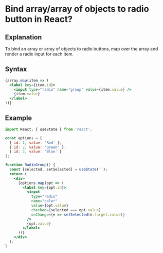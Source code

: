 # Bind array/array of objects to radio button in React?

## Explanation
To bind an array or array of objects to radio buttons, map over the array and render a radio input for each item.

## Syntax
```jsx
{array.map(item => (
  <label key={item.id}>
    <input type="radio" name="group" value={item.value} />
    {item.value}
  </label>
))}
```

## Example
```jsx
import React, { useState } from 'react';

const options = [
  { id: 1, value: 'Red' },
  { id: 2, value: 'Green' },
  { id: 3, value: 'Blue' }
];

function RadioGroup() {
  const [selected, setSelected] = useState('');
  return (
    <div>
      {options.map(opt => (
        <label key={opt.id}>
          <input
            type="radio"
            name="color"
            value={opt.value}
            checked={selected === opt.value}
            onChange={e => setSelected(e.target.value)}
          />
          {opt.value}
        </label>
      ))}
    </div>
  );
}
``` 